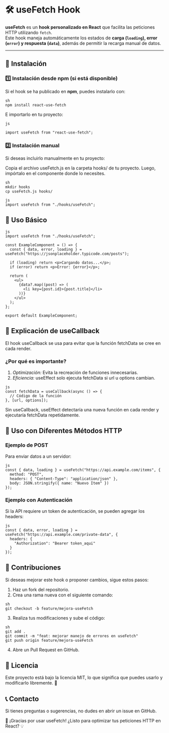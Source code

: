 # 🛠️ useFetch Hook

**useFetch** es un **hook personalizado en React** que facilita las peticiones HTTP utilizando `fetch`.  
Este hook maneja automáticamente los estados de **carga (`loading`), error (`error`) y respuesta (`data`)**, además de permitir la recarga manual de datos.

---

## 📌 Instalación

### **1️⃣ Instalación desde npm** (si está disponible)
Si el hook se ha publicado en **npm**, puedes instalarlo con:

```
sh
npm install react-use-fetch
```
E importarlo en tu proyecto:
```
js

import useFetch from "react-use-fetch";
```
### 2️⃣ Instalación manual
Si deseas incluirlo manualmente en tu proyecto:

Copia el archivo useFetch.js en la carpeta hooks/ de tu proyecto.
Luego, impórtalo en el componente donde lo necesites.
```
sh
mkdir hooks
cp useFetch.js hooks/
```
```
js
import useFetch from "./hooks/useFetch";
```
## 📌 Uso Básico
```
js
import useFetch from "./hooks/useFetch";

const ExampleComponent = () => {
  const { data, error, loading } = useFetch("https://jsonplaceholder.typicode.com/posts");

  if (loading) return <p>Cargando datos...</p>;
  if (error) return <p>Error: {error}</p>;

  return (
    <ul>
      {data?.map((post) => (
        <li key={post.id}>{post.title}</li>
      ))}
    </ul>
  );
};

export default ExampleComponent;
```

## 📌 Explicación de useCallback
El hook useCallback se usa para evitar que la función fetchData se cree en cada render.

### ¿Por qué es importante?
1. *Optimización:* Evita la recreación de funciones innecesarias.
2. *Eficiencia:* useEffect solo ejecuta fetchData si url u options cambian.
```
js
const fetchData = useCallback(async () => {
  // Código de la función
}, [url, options]);
```
Sin useCallback, useEffect detectaría una nueva función en cada render y ejecutaría fetchData repetidamente.

## 📌 Uso con Diferentes Métodos HTTP
### Ejemplo de POST
Para enviar datos a un servidor:
```
js
const { data, loading } = useFetch("https://api.example.com/items", {
  method: "POST",
  headers: { "Content-Type": "application/json" },
  body: JSON.stringify({ name: "Nuevo Item" })
});
```
### Ejemplo con Autenticación
Si la API requiere un token de autenticación, se pueden agregar los headers:
```
js
const { data, error, loading } = useFetch("https://api.example.com/private-data", {
  headers: {
    "Authorization": "Bearer token_aqui"
  }
});
```
## 📌 Contribuciones
Si deseas mejorar este hook o proponer cambios, sigue estos pasos:

1. Haz un fork del repositorio.
2. Crea una rama nueva con el siguiente comando:
```
sh
git checkout -b feature/mejora-useFetch
```
3. Realiza tus modificaciones y sube el código:
```
sh
git add .
git commit -m "feat: mejorar manejo de errores en useFetch"
git push origin feature/mejora-useFetch
```
4. Abre un Pull Request en GitHub.

## 📜 Licencia
Este proyecto está bajo la licencia MIT, lo que significa que puedes usarlo y modificarlo libremente. 🎉

## 📞 Contacto
Si tienes preguntas o sugerencias, no dudes en abrir un issue en GitHub.

🚀 ¡Gracias por usar useFetch! ¿Listo para optimizar tus peticiones HTTP en React? 💡